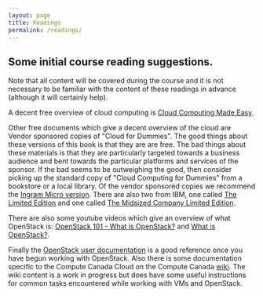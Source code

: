 ```yaml
---
layout: page
title: Readings
permalink: /readings/
---
```


## Some initial course reading suggestions.
Note that all content will be covered during the course and it is not necessary to be familiar with the content of these readings in advance (although it will certainly help).

A decent free overview of cloud computing is [Cloud Computing Made Easy](http://fedplatform.org/wp-content/blogs.dir/2/files/2013/03/Cloud-Computing-Made-Easy.pdf). 

Other free documents which give a decent overview of the cloud are Vendor sponsored copies of "Cloud for Dummies". The good things about these versions of this book is that they are are free.  The bad things about these materials is that they are particularly targeted towards a business audience and bent towards the particular platforms and services of the sponsor. If the bad seems to be outweighing the good, then consider picking up the standard copy of "Cloud Computing for Dummies" from a bookstore or a local library. Of the vendor sponsored copies we recommend the [Ingram Micro version]( https://s3.amazonaws.com/Vendor_Uploads_Education/Ingram_Micro_-_Sponsor_Account_cloudcomputingfordummies.pdf). There are also two from IBM, one called [The Limited Edition](http://www.ibm.com/cloud-computing/files/cloud-for-dummies.pdf) and one called [The Midsized Company Limited Edition](http://www.itworldcanada.com/archive/Documents/whitepaper/ITW245A_Cloud_For_Dummies.pdf).

There are also some youtube videos which give an overview of what OpenStack is: [OpenStack 101 - What is OpenStack?](https://youtu.be/Qz5gyDenqTI) and [What is OpenStack?](https://youtu.be/SnsWf0hyDXc). 

Finally the [OpenStack user documentation](http://docs.openstack.org/user-guide/) is a good reference once you have begun working with OpenStack. Also there is some documentation specific to the Compute Canada Cloud on the Compute Canada [wiki](https://docs.computecanada.ca/wiki/CC-Cloud). The wiki content is a work in progress but does have some useful instructions for common tasks encountered while working with VMs and OpenStack.
